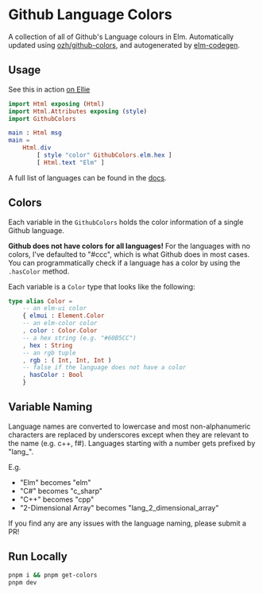 # Github Language Colors

A collection of all of Github's Language colours in Elm. Automatically updated using [ozh/github-colors](https://github.com/ozh/github-colors), and autogenerated by [elm-codegen](https://github.com/mdgriffith/elm-codegen/tree/main).

## Usage

See this in action [on Ellie](https://ellie-app.com/nwbX8y3Xbjha1)

```elm
import Html exposing (Html)
import Html.Attributes exposing (style)
import GithubColors

main : Html msg
main =
    Html.div
        [ style "color" GithubColors.elm.hex ]
        [ Html.text "Elm" ]
```

A full list of languages can be found in the [docs](https://package.elm-lang.org/packages/joshuanianji/github-language-colors/1.0.3/GithubColors/).

## Colors

Each variable in the `GithubColors` holds the color information of a single Github language.

**Github does not have colors for all languages!** For the languages with no colors, I've defaulted to "#ccc", which is what Github does in most cases. You can programmatically check if a language has a color by using the `.hasColor` method.

Each variable is a `Color` type that looks like the following:

```elm
type alias Color =
    -- an elm-ui color
    { elmui : Element.Color
    -- an elm-color color
    , color : Color.Color
    -- a hex string (e.g. "#60B5CC")
    , hex : String
    -- an rgb tuple
    , rgb : ( Int, Int, Int )
    -- false if the language does not have a color
    , hasColor : Bool
    }
```

## Variable Naming

Language names are converted to lowercase and most non-alphanumeric characters are replaced by underscores except when they are relevant to the name (e.g. c++, f#). Languages starting with a number gets prefixed by "lang_".

E.g.

- "Elm" becomes "elm"
- "C#" becomes "c_sharp"
- "C++" becomes "cpp"
- "2-Dimensional Array" becomes "lang_2_dimensional_array"

If you find any are any issues with the language naming, please submit a PR!

## Run Locally

```bash
pnpm i && pnpm get-colors
pnpm dev
```
